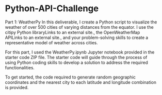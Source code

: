 # Python-API-Challenge

Part 1: WeatherPy
In this deliverable, I create a Python script to visualize the weather of over 500 cities of varying distances from the equator. I use the citipy Python libraryLinks to an external site., the OpenWeatherMap APILinks to an external site., and your problem-solving skills to create a representative model of weather across cities.

For this part, I used the WeatherPy.ipynb Jupyter notebook provided in the starter code ZIP file. The starter code will guide through the process of using Python coding skills to develop a solution to address the required functionalities.

To get started, the code required to generate random geographic coordinates and the nearest city to each latitude and longitude combination is provided.
